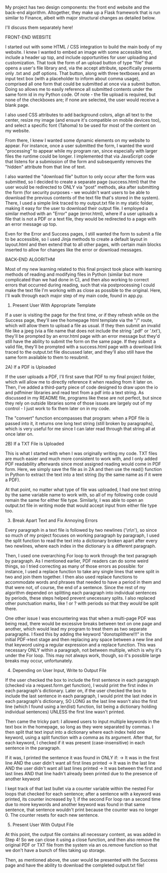 My project has two design components: the front end website and the back-end algorithm. Altogether, they make up a Flask framework that is run similar to Finance, albeit with major structural changes as detailed below. 

I'll discuss them separately here!

FRONT-END WEBSITE

I started out with some HTML / CSS integration to build the main body of my website. I knew I wanted to embed an image with some accessible text, include a header up top, and include opportunities for user uploading and customization. That took the form of an upload button of type "file" that opens a user's file library and, via the accept attribute, specifically presents only .txt and .pdf options. That button, along with three textboxes and an input text box (with a placeholder to inform about comma usage), comprised all one form that could be submitted at once via a submit button. Doing so allows me to easily reference all submitted contents under the same form id in my Python code. Of note - the file upload is required, but none of the checkboxes are; if none are selected, the user would receive a blank page. 

I also used CSS attributes to add background colors, align all text to the center, resize my image (and ensure it's compatible on mobile devices too), and select a specific font (Tahoma) to be used for most of the content on my website. 

From there, I knew I wanted some dynamic elements on my website to appear. For instance, once a user submitted the form, I wanted the word "processing" to appear while my program ran, since especially with larger files the runtime could be longer. I implemented that via JavaScript code that listens for a submission of the form and subsequently removes the "hidden" attribute from that line of text. 

I also wanted the "download file" button to only occur after the form was submitted, so I decided to create a separate page (success.html) that the user would be redirected to ONLY via "post" methods, aka after submitting the form (for security purposes - we wouldn't want users to be able to download the previous contents of the text file that's stored in the system). There, I used a simple link traced to my output.txt file in my static folder, making it easy for the user to download their output file. I employed a similar method with an "Error" page (error.html), where if a user uploads a file that is not a PDF or a text file, they would be redirected to a page with an error message up top. 

Even for the Error and Success pages, I still wanted the form to submit a file to be accessible, so I used Jinja methods to create a default layout in layout.html and then extend that to all other pages, with certain main blocks inserted to allow for changes like the error or download messages. 

BACK-END ALGORITHM

Most of my new learning related to this final project took place with learning methods of reading and modifying files in Python (similar but more complicated than we had done in C), and then also working to correct errors that occurred during reading, such that via postprocessing I could make the text file I'm working with as close as possible to the original. Here, I'll walk through each major step of my main code, found in app.py. 

1) Present User With Appropriate Template

If a user is visiting the page for the first time, or if they refresh while on the Success page, they'll see the homepage html template via the "/" route, which will allow them to upload a file as usual. If they then submit an invalid file like a jpeg (via a file name that does not include the string '.pdf' or '.txt'), they'll be prompted by an error.html page with an error message but they'd still have the ability to submit the form on the same page. If they submit a valid file, they'll be prompted with a success.html page with a download link traced to the output.txt file discussed later, and they'll also still have the same form available to them to resubmit. 

2A) If a PDF is Uploaded

If the user uploads a PDF, I'll first save that PDF to my final project folder, which will allow me to directly reference it when reading from it later on. Then, I've added a third-party piece of code designed to draw upon the io and pdfminer libraries and read text from a pdf into a text string. As discussed in my README file, programs like these are not perfect, but since they rely on outside libraries some of those issues are largely out of my control - I just work to fix them later on in my code. 

The "convert" function encompasses that program: when a PDF file is passed into it, it returns one long text string (still broken by paragraphs), which is very useful for me since I can later read through that string all at once later on. 

2B) If a TXT File is Uploaded

This is what I started with when I was originally writing my code. TXT files are much easier and much more consistent to work with, and I only added PDF readability afterwards since most assigned reading would come in PDF form. Here, we simply save the file as in 2A and then use the read() function in Python to extract the text into a text string (by the same name as if it were a PDF).

At that point, no matter what type of file was uploaded, I had one text string by the same variable name to work with, so all of my following code could remain the same for either file type. Similarly, I was able to open an output.txt file in writing mode that would accept input from either file type too. 

3) Break Apart Text and Fix Annoying Errors

Every paragraph in a text file is followed by two newlines ('\n\n'), so since so much of my project focuses on working paragraph by paragraph, I used the split function to read the text into a dictionary broken apart after every two newlines, where each index in the dictionary is a different paragraph. 

Then, I used one overarching For loop to work through the text paragraph by paragraph. As I mentioned earlier, PDF readers can do some weird things, so I tried correcting as many of those errors as possible: for instance, I used a replace function to take any single lines that were split in two and join them together. I then also used replace functions to accommodate words and phrases that needed to have a period in them and that were not, of course, the end of a sentence. Since the rest of my algorithm depended on splitting each paragraph into individual sentences by periods, these steps helped prevent unecessary splits. I also replaced other punctuation marks, like ! or ? with periods so that they *would* be split there. 

One other issue I was encountering was that when a multi-page PDF was being read, there would be excessive breaks between text on one page and another, which would lead my program to treat them as two separate paragraphs. I fixed this by adding the keyword "donotsplithere!!!" in the initial PDF->text stage and then replacing any space between a new line and that keyword using a regular expression and a replace function.  This was necessary ONLY within a paragraph, not between multiple, which is why it's under the For loop. This may not always work, though, so it's possible large breaks may occur, unfortunately. 

4) Depending on User Input, Write to Output File

If the user checked the box to include the first sentence in each paragraph (checked via a request.form.get function), I would print the first index in each paragraph's dictionary. Later on, if the user checked the box to include the last sentence in each paragraph, I would print the last index in each paragraph's dictionary, SO LONG as the last line wasn't also the first line (which I found using a len(list) function, list being a dictionary holding individual sentences) UNLESS the first line wasn't printed. 

Then came the tricky part: I allowed users to input multiple keywords in the text box in the homepage, so long as they were separated by commas. I then split that text input into a dictionary where each index held one keyword, using a split function with a comma as its argument. After that, for each keyword, I checked if it was present (case-insensitive) in each sentence in the paragraph. 

If it was, I printed the sentence it was found in ONLY if:
-> It was in the first line AND the user didn't want all first lines printed 
-> It was in the last line AND the user didn't want all last lines printed
-> It was between the first and last lines AND that line hadn't already been printed due to the presence of another keyword

I kept track of that last bullet via a counter variable within the nested For loops that checked for each sentence; after a sentence with a keyword was printed, its counter increased by 1; if the second For loop ran a second time due to more keywords and another keyword was found in that same sentence, that sentence wouldn't print because the counter was no longer 0. The counter resets for each new sentence. 

5) Present User With Output File

At this point, the output file contains all necessary content, as was added in Step 4! So we can close it using a close function, and then also remove the original PDF or TXT file from the system via an os.remove function so that we don't have a bunch of files taking up storage. 

Then, as mentioned above, the user would be presented with the Success page and have the ability to download the completed output.txt file!





